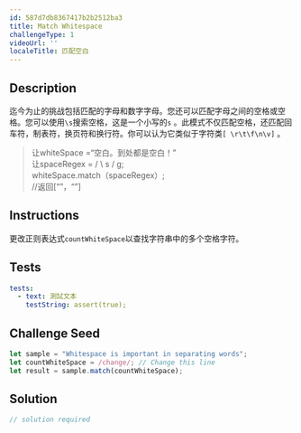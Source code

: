 ```yaml
---
id: 587d7db8367417b2b2512ba3
title: Match Whitespace
challengeType: 1
videoUrl: ''
localeTitle: 匹配空白
---
```


## Description
<section id="description">迄今为止的挑战包括匹配的字母和数字字母。您还可以匹配字母之间的空格或空格。您可以使用<code>\s</code>搜索空格，这是一个小写的<code>s</code> 。此模式不仅匹配空格，还匹配回车符，制表符，换页符和换行符。你可以认为它类似于字符类<code>[ \r\t\f\n\v]</code> 。 <blockquote>让whiteSpace =“空白。到处都是空白！” <br>让spaceRegex = / \ s / g; <br> whiteSpace.match（spaceRegex）; <br> //返回[“”，“”] <br></blockquote></section>

## Instructions
<section id="instructions">更改正则表达式<code>countWhiteSpace</code>以查找字符串中的多个空格字符。 </section>

## Tests
<section id='tests'>

```yml
tests:
  - text: 測試文本
    testString: assert(true);

```

</section>

## Challenge Seed
<section id='challengeSeed'>

<div id='js-seed'>

```js
let sample = "Whitespace is important in separating words";
let countWhiteSpace = /change/; // Change this line
let result = sample.match(countWhiteSpace);

```

</div>



</section>

## Solution
<section id='solution'>

```js
// solution required
```
</section>
